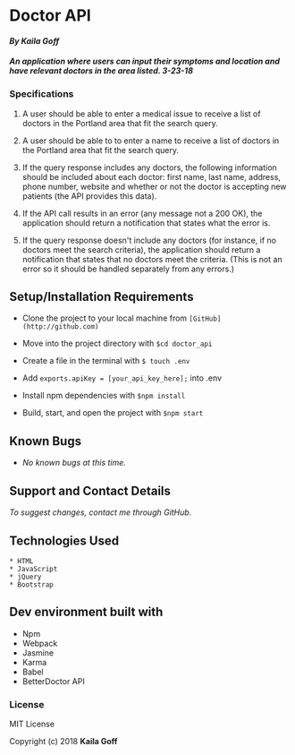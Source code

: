 # Doctor API

#### _By Kaila Goff_

#### _An application where users can input their symptoms and location and have relevant doctors in the area listed. 3-23-18_


### Specifications

1. A user should be able to enter a medical issue to receive a list of doctors in the Portland area that fit the search query.

2. A user should be able to to enter a name to receive a list of doctors in the Portland area that fit the search query.

3. If the query response includes any doctors, the following information should be included about each doctor: first name, last name, address, phone number, website and whether or not the doctor is accepting new patients (the API provides this data).

4. If the API call results in an error (any message not a 200 OK), the application should return a notification that states what the error is.

5. If the query response doesn't include any doctors (for instance, if no doctors meet the search criteria), the application should return a notification that states that no doctors meet the criteria. (This is not an error so it should be handled separately from any errors.)


## Setup/Installation Requirements

   * Clone the project to your local machine from `[GitHub](http://github.com)`

   * Move into the project directory with `$cd doctor_api`

   * Create a file in the terminal with `$ touch .env`

   * Add `exports.apiKey = [your_api_key_here];` into .env

   * Install npm dependencies with `$npm install`

   * Build, start, and open the project with `$npm start`

## Known Bugs

  * _No known bugs at this time._

## Support and Contact Details

  _To suggest changes, contact me through GitHub._


## Technologies Used

    * HTML
    * JavaScript
    * jQuery
    * Bootstrap

## Dev environment built with

   * Npm
   * Webpack
   * Jasmine
   * Karma
   * Babel
   * BetterDoctor API

### License

MIT License

Copyright (c) 2018 **Kaila Goff**
